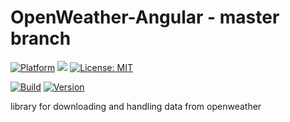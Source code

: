 # OpenWeather-Angular - master branch

[![Platform](https://img.shields.io/badge/platform-Angular-blue.svg)](https://angular.io/)
<a target="_blank" href="https://www.paypal.me/GuepardoApps" title="Donate using PayPal"><img src="https://img.shields.io/badge/paypal-donate-blue.svg" /></a>
[![License: MIT](https://img.shields.io/badge/License-MIT-blue.svg)](https://opensource.org/licenses/MIT)

[![Build](https://img.shields.io/badge/build-passing-green.svg)](https://github.com/OpenWeatherLib/OpenWeather-Angular/tree/master/releases/v0.1.0.180917)
[![Version](https://img.shields.io/badge/version-v0.1.0.180917-green.svg)](https://github.com/OpenWeatherLib/OpenWeather-Angular/tree/master/releases/v0.1.0.180917)

library for downloading and handling data from openweather
